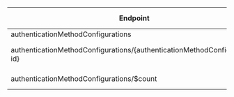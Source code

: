 | Endpoint | v1.0 | V1.0-Url | v1.0-Methods | v1.0-docs | beta | Beta-Url | Beta-Methods | Beta-Docs | Path | Root | Children | Segment |
| ----------| ----------| ----------| ----------| ----------| ----------| ----------| ----------| ----------| ----------| ----------| ----------| ----------|
| authenticationMethodConfigurations| True| https://graph.microsoft.com/v1.0/authenticationMethodConfigurations| Get Post|  | True| https://graph.microsoft.com/beta/authenticationMethodConfigurations| Get Post|  | authenticationMethodConfigurations| authenticationMethodConfigurations| 2| authenticationMethodConfigurations|
| authenticationMethodConfigurations/{authenticationMethodConfiguration-id}| True| https://graph.microsoft.com/v1.0/authenticationMethodConfigurations/{authenticationMethodConfiguration-id}| Get Patch Delete|   | True| https://graph.microsoft.com/beta/authenticationMethodConfigurations/{authenticationMethodConfiguration-id}| Get Patch Delete|   | authenticationMethodConfigurations {authenticationMethodConfiguration-id}| authenticationMethodConfigurations| 0| {authenticationMethodConfiguration-id}|
| authenticationMethodConfigurations/$count| True| https://graph.microsoft.com/v1.0/authenticationMethodConfigurations/$count| Get| | True| https://graph.microsoft.com/beta/authenticationMethodConfigurations/$count| Get| | authenticationMethodConfigurations $count| authenticationMethodConfigurations| 0| $count|
